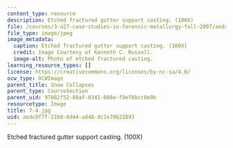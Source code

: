 ```yaml
---
content_type: resource
description: Etched fractured gutter support casting. (100X)
file: /courses/3-a27-case-studies-in-forensic-metallurgy-fall-2007/aedc8f7f21b06d44ad48dc1e70622893_7-4.jpg
file_type: image/jpeg
image_metadata:
  caption: Etched fractured gutter support casting. (100X)
  credit: Image Courtesy of Kenneth C. Russell.
  image-alt: Photo of etched fractured casting.
learning_resource_types: []
license: https://creativecommons.org/licenses/by-nc-sa/4.0/
ocw_type: OCWImage
parent_title: Snow Collapses
parent_type: CourseSection
parent_uid: 97882f52-88af-0341-088e-f9ef0bcc0e9b
resourcetype: Image
title: 7-4.jpg
uid: aedc8f7f-21b0-6d44-ad48-dc1e70622893
---
```

Etched fractured gutter support casting. (100X)